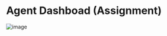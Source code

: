 # Agent Dashboad (Assignment) 

![image](https://github.com/user-attachments/assets/d00a25a4-bdee-4748-adf3-e6d6aa77a508)
